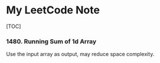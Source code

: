 # My LeetCode Note

[TOC]

### 1480. Running Sum of 1d Array

Use the input array as output, may reduce space complexity.
